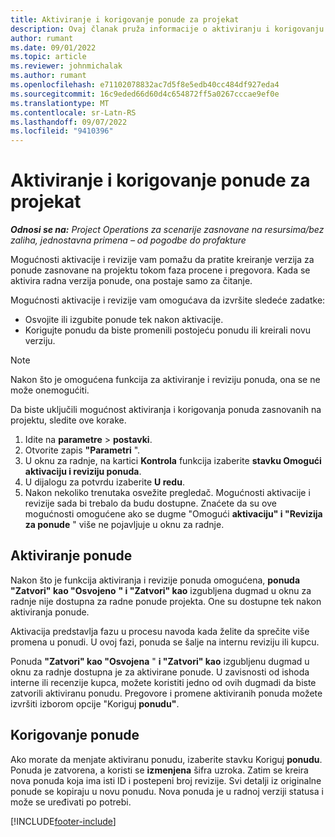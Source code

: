 ```yaml
---
title: Aktiviranje i korigovanje ponude za projekat
description: Ovaj članak pruža informacije o aktiviranju i korigovanju ponuda u korporaciji Microsoft Dynamics 365 Project Operations.
author: rumant
ms.date: 09/01/2022
ms.topic: article
ms.reviewer: johnmichalak
ms.author: rumant
ms.openlocfilehash: e71102078832ac7d5f8e5edb40cc484df927eda4
ms.sourcegitcommit: 16c9eded66d60d4c654872ff5a0267cccae9ef0e
ms.translationtype: MT
ms.contentlocale: sr-Latn-RS
ms.lasthandoff: 09/07/2022
ms.locfileid: "9410396"
---
```

# <a name="activate-and-revise-a-project-quote"></a>Aktiviranje i korigovanje ponude za projekat

_**Odnosi se na:** Project Operations za scenarije zasnovane na resursima/bez zaliha, jednostavna primena – od pogodbe do profakture_

Mogućnosti aktivacije i revizije vam pomažu da pratite kreiranje verzija za ponude zasnovane na projektu tokom faza procene i pregovora. Kada se aktivira radna verzija ponude, ona postaje samo za čitanje.

Mogućnosti aktivacije i revizije vam omogućava da izvršite sledeće zadatke:

- Osvojite ili izgubite ponude tek nakon aktivacije.
- Korigujte ponudu da biste promenili postojeću ponudu ili kreirali novu verziju.

> [!NOTE]
> Nakon što je omogućena funkcija za aktiviranje i reviziju ponuda, ona se ne može onemogućiti.

Da biste uključili mogućnost aktiviranja i korigovanja ponuda zasnovanih na projektu, sledite ove korake.

1. Idite na **parametre** \> **postavki**.
1. Otvorite zapis **"Parametri** ".
1. U oknu za radnje, na kartici **Kontrola** funkcija izaberite **stavku Omogući aktivaciju i reviziju ponuda**.
1. U dijalogu za potvrdu izaberite **U redu**.
1. Nakon nekoliko trenutaka osvežite pregledač. Mogućnosti aktivacije i revizije sada bi trebalo da budu dostupne. Znaćete da su ove mogućnosti omogućene ako se dugme "Omogući **aktivaciju" i "Revizija za ponude** " više ne pojavljuje u oknu za radnje.

## <a name="activating-a-quote"></a>Aktiviranje ponude

Nakon što je funkcija aktiviranja i revizije ponuda omogućena, **ponuda "Zatvori" kao "Osvojeno** **" i "Zatvori" kao** izgubljena dugmad u oknu za radnje nije dostupna za radne ponude projekta. One su dostupne tek nakon aktiviranja ponude.

Aktivacija predstavlja fazu u procesu navoda kada želite da sprečite više promena u ponudi. U ovoj fazi, ponuda se šalje na internu reviziju ili kupcu.

Ponuda **"Zatvori" kao "Osvojena** " **i "Zatvori" kao** izgubljenu dugmad u oknu za radnje dostupna je za aktivirane ponude. U zavisnosti od ishoda interne ili recenzije kupca, možete koristiti jedno od ovih dugmadi da biste zatvorili aktiviranu ponudu. Pregovore i promene aktiviranih ponuda možete izvršiti izborom opcije "Koriguj **ponudu"**.

## <a name="revising-a-quote"></a>Korigovanje ponude

Ako morate da menjate aktiviranu ponudu, izaberite stavku Koriguj **ponudu**. Ponuda je zatvorena, a koristi se **izmenjena** šifra uzroka. Zatim se kreira nova ponuda koja ima isti ID i postepeni broj revizije. Svi detalji iz originalne ponude se kopiraju u novu ponudu. Nova ponuda je u radnoj verziji statusa i može se uređivati po potrebi.

[!INCLUDE[footer-include](../includes/footer-banner.md)]
